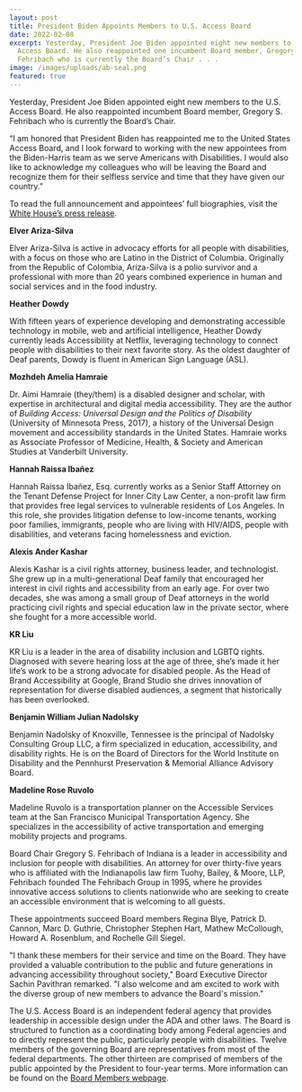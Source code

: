 ```yaml
---
layout: post
title: President Biden Appoints Members to U.S. Access Board
date: 2022-02-08
excerpt: Yesterday, President Joe Biden appointed eight new members to the U.S.
  Access Board. He also reappointed one incumbent Board member, Gregory S.
  Fehribach who is currently the Board’s Chair . . .
image: /images/uploads/ab-seal.png
featured: true
---
```

Yesterday, President Joe Biden appointed eight new members to the U.S. Access Board. He also reappointed incumbent Board member, Gregory S. Fehribach who is currently the Board’s Chair.

“I am honored that President Biden has reappointed me to the United States Access Board, and I look forward to working with the new appointees from the Biden-Harris team as we serve Americans with Disabilities. I would also like to acknowledge my colleagues who will be leaving the Board and recognize them for their selfless service and time that they have given our country.”

To read the full announcement and appointees’ full biographies, visit the [White House’s press release](https://www.whitehouse.gov/briefing-room/statements-releases/2022/02/07/president-biden-announces-key-appointees/).

**Elver Ariza-Silva**

Elver Ariza-Silva is active in advocacy efforts for all people with disabilities, with a focus on those who are Latino in the District of Columbia. Originally from the Republic of Colombia, Ariza-Silva is a polio survivor and a professional with more than 20 years combined experience in human and social services and in the food industry.

**Heather Dowdy**

With fifteen years of experience developing and demonstrating accessible technology in mobile, web and artificial intelligence, Heather Dowdy currently leads Accessibility at Netflix, leveraging technology to connect people with disabilities to their next favorite story. As the oldest daughter of Deaf parents, Dowdy is fluent in American Sign Language (ASL).

**Mozhdeh Amelia Hamraie**

Dr. Aimi Hamraie (they/them) is a disabled designer and scholar, with expertise in architectural and digital media accessibility. They are the author of *Building Access: Universal Design and the Politics of Disability* (University of Minnesota Press, 2017), a history of the Universal Design movement and accessibility standards in the United States. Hamraie works as Associate Professor of Medicine, Health, & Society and American Studies at Vanderbilt University.

**Hannah Raissa Ibañez**

Hannah Raissa Ibañez, Esq. currently works as a Senior Staff Attorney on the Tenant Defense Project for Inner City Law Center, a non-profit law firm that provides free legal services to vulnerable residents of Los Angeles. In this role, she provides litigation defense to low-income tenants, working poor families, immigrants, people who are living with HIV/AIDS, people with disabilities, and veterans facing homelessness and eviction.

**Alexis Ander Kashar**

Alexis Kashar is a civil rights attorney, business leader, and technologist. She grew up in a multi-generational Deaf family that encouraged her interest in civil rights and accessibility from an early age. For over two decades, she was among a small group of Deaf attorneys in the world practicing civil rights and special education law in the private sector, where she fought for a more accessible world.

**KR Liu**

KR Liu is a leader in the area of disability inclusion and LGBTQ rights. Diagnosed with severe hearing loss at the age of three, she’s made it her life’s work to be a strong advocate for disabled people. As the Head of Brand Accessibility at Google, Brand Studio she drives innovation of representation for diverse disabled audiences, a segment that historically has been overlooked.

**Benjamin William Julian Nadolsky**

Benjamin Nadolsky of Knoxville, Tennessee is the principal of Nadolsky Consulting Group LLC, a firm specialized in education, accessibility, and disability rights. He is on the Board of Directors for the World Institute on Disability and the Pennhurst Preservation & Memorial Alliance Advisory Board.

**Madeline Rose Ruvolo**

Madeline Ruvolo is a transportation planner on the Accessible Services team at the San Francisco Municipal Transportation Agency. She specializes in the accessibility of active transportation and emerging mobility projects and programs.

Board Chair Gregory S. Fehribach of Indiana is a leader in accessibility and inclusion for people with disabilities. An attorney for over thirty-five years who is affiliated with the Indianapolis law firm Tuohy, Bailey, & Moore, LLP, Fehribach founded The Fehribach Group in 1995, where he provides innovative access solutions to clients nationwide who are seeking to create an accessible environment that is welcoming to all guests.

These appointments succeed Board members Regina Blye, Patrick D. Cannon, Marc D. Guthrie, Christopher Stephen Hart, Mathew McCollough, Howard A. Rosenblum, and Rochelle Gill Siegel.

"I thank these members for their service and time on the Board. They have provided a valuable contribution to the public and future generations in advancing accessibility throughout society," Board Executive Director Sachin Pavithran remarked. "I also welcome and am excited to work with the diverse group of new members to advance the Board's mission."

The U.S. Access Board is an independent federal agency that provides leadership in accessible design under the ADA and other laws. The Board is structured to function as a coordinating body among Federal agencies and to directly represent the public, particularly people with disabilities. Twelve members of the governing Board are representatives from most of the federal departments. The other thirteen are comprised of members of the public appointed by the President to four-year terms. More information can be found on the [Board Members webpage](https://www.access-board.gov/about/board-members/).
